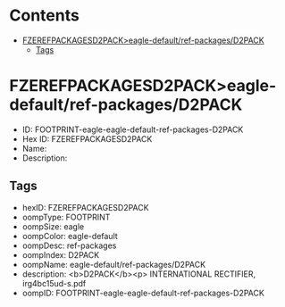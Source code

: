 



Contents
========

* [FZEREFPACKAGESD2PACK>eagle-default/ref-packages/D2PACK](#fzerefpackagesd2packeagle-defaultref-packagesd2pack)
	* [Tags](#tags)

# FZEREFPACKAGESD2PACK>eagle-default/ref-packages/D2PACK

- ID: FOOTPRINT-eagle-eagle-default-ref-packages-D2PACK
- Hex ID: FZEREFPACKAGESD2PACK
- Name: 
- Description: 

## Tags

- hexID: FZEREFPACKAGESD2PACK
- oompType: FOOTPRINT
- oompSize: eagle
- oompColor: eagle-default
- oompDesc: ref-packages
- oompIndex: D2PACK
- oompName: eagle-default/ref-packages/D2PACK
- description: &lt;b&gt;D2PACK&lt;/b&gt;&lt;p&gt;&#xD;
INTERNATIONAL RECTIFIER, irg4bc15ud-s.pdf
- oompID: FOOTPRINT-eagle-eagle-default-ref-packages-D2PACK
